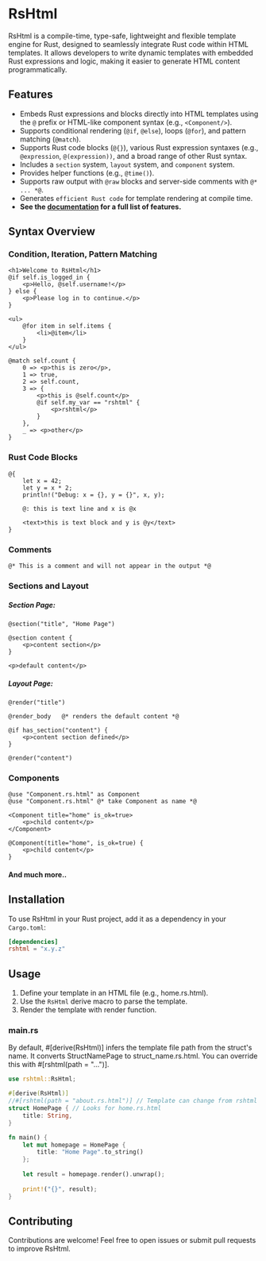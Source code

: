 # RsHtml

RsHtml is a compile-time, type-safe, lightweight and flexible template engine for Rust, designed to seamlessly integrate Rust code within HTML templates. It allows developers to write dynamic templates with embedded Rust expressions and logic, making it easier to generate HTML content programmatically.

## Features
- Embeds Rust expressions and blocks directly into HTML templates using the `@` prefix or HTML-like component syntax (e.g., `<Component/>`).
- Supports conditional rendering (`@if`, `@else`), loops (`@for`), and pattern matching (`@match`).
- Supports Rust code blocks (`@{}`), various Rust expression syntaxes (e.g., `@expression`, `@(expression))`, and a broad range of other Rust syntax.
- Includes a `section` system, `layout` system, and `component` system.
- Provides helper functions (e.g., `@time()`).
- Supports raw output with `@raw` blocks and server-side comments with `@* ... *@`.
- Generates `efficient Rust code` for template rendering at compile time.
- **See the [documentation](...) for a full list of features.**
## Syntax Overview

### Condition, Iteration, Pattern Matching
```razor
<h1>Welcome to RsHtml</h1>
@if self.is_logged_in {
    <p>Hello, @self.username!</p>
} else {
    <p>Please log in to continue.</p>
}

<ul>
    @for item in self.items {
        <li>@item</li>
    }
</ul>

@match self.count {
    0 => <p>this is zero</p>,
    1 => true,
    2 => self.count,
    3 => {
        <p>this is @self.count</p>
        @if self.my_var == "rshtml" {
            <p>rshtml</p>
        }
    },
    _ => <p>other</p>
}
```

### Rust Code Blocks
```razor
@{
    let x = 42;
    let y = x * 2;
    println!("Debug: x = {}, y = {}", x, y);

    @: this is text line and x is @x 

    <text>this is text block and y is @y</text>
}
```

### Comments
```razor
@* This is a comment and will not appear in the output *@
```

### Sections and Layout
##### Section Page:
```razor
@section("title", "Home Page")

@section content {
    <p>content section</p>
}

<p>default content</p>
```
##### Layout Page:
```razor
@render("title")

@render_body   @* renders the default content *@

@if has_section("content") {
    <p>content section defined</p>
}

@render("content")
```

### Components
```razor
@use "Component.rs.html" as Component
@use "Component.rs.html" @* take Component as name *@

<Component title="home" is_ok=true>
    <p>child content</p>
</Component>

@Component(title="home", is_ok=true) {
    <p>child content</p>
}
```

#### And much more..

## Installation

To use RsHtml in your Rust project, add it as a dependency in your `Cargo.toml`:

```toml
[dependencies]
rshtml = "x.y.z"
```

## Usage

1. Define your template in an HTML file (e.g., home.rs.html).
2. Use the `RsHtml` derive macro to parse the template.
3. Render the template with render function.

### main.rs
By default, #[derive(RsHtml)] infers the template file path from the struct's name. 
It converts StructNamePage to struct_name.rs.html. 
You can override this with #[rshtml(path = "...")].
```rust
use rshtml::RsHtml;

#[derive(RsHtml)]
//#[rshtml(path = "about.rs.html")] // Template can change from rshtml path param
struct HomePage { // Looks for home.rs.html
    title: String,
}

fn main() {
    let mut homepage = HomePage {
        title: "Home Page".to_string()
    };
    
    let result = homepage.render().unwrap();
    
    print!("{}", result);
}
```

## Contributing

Contributions are welcome! Feel free to open issues or submit pull requests to improve RsHtml.
